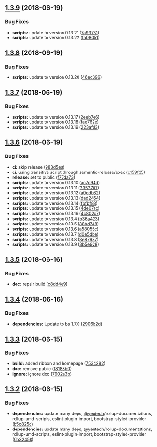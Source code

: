 ## [1.3.9](https://module.kopaxgroup.com/bootstrap-styled/navigation-bar/compare/v1.3.8...v1.3.9) (2018-06-19)


### Bug Fixes

* **scripts:** update to version 0.13.21 ([7a93781](https://module.kopaxgroup.com/bootstrap-styled/navigation-bar/commit/7a93781))
* **scripts:** update to version 0.13.22 ([fa08051](https://module.kopaxgroup.com/bootstrap-styled/navigation-bar/commit/fa08051))

## [1.3.8](https://module.kopaxgroup.com/bootstrap-styled/navigation-bar/compare/v1.3.7...v1.3.8) (2018-06-19)


### Bug Fixes

* **scripts:** update to version 0.13.20 ([46ec396](https://module.kopaxgroup.com/bootstrap-styled/navigation-bar/commit/46ec396))

## [1.3.7](https://module.kopaxgroup.com/bootstrap-styled/navigation-bar/compare/v1.3.6...v1.3.7) (2018-06-19)


### Bug Fixes

* **scripts:** update to version 0.13.17 ([2eeb7e6](https://module.kopaxgroup.com/bootstrap-styled/navigation-bar/commit/2eeb7e6))
* **scripts:** update to version 0.13.18 ([fae762e](https://module.kopaxgroup.com/bootstrap-styled/navigation-bar/commit/fae762e))
* **scripts:** update to version 0.13.19 ([223afd3](https://module.kopaxgroup.com/bootstrap-styled/navigation-bar/commit/223afd3))

## [1.3.6](https://module.kopaxgroup.com/bootstrap-styled/navigation-bar/compare/v1.3.5...v1.3.6) (2018-06-19)


### Bug Fixes

* **ci:** skip release ([983d5ea](https://module.kopaxgroup.com/bootstrap-styled/navigation-bar/commit/983d5ea))
* **ci:** using transitive script through semantic-release/exec ([c159f35](https://module.kopaxgroup.com/bootstrap-styled/navigation-bar/commit/c159f35))
* **release:** set to public ([f77da73](https://module.kopaxgroup.com/bootstrap-styled/navigation-bar/commit/f77da73))
* **scripts:** update to version 0.13.10 ([ac7c94d](https://module.kopaxgroup.com/bootstrap-styled/navigation-bar/commit/ac7c94d))
* **scripts:** update to version 0.13.11 ([3953707](https://module.kopaxgroup.com/bootstrap-styled/navigation-bar/commit/3953707))
* **scripts:** update to version 0.13.12 ([a0cdb82](https://module.kopaxgroup.com/bootstrap-styled/navigation-bar/commit/a0cdb82))
* **scripts:** update to version 0.13.13 ([dad2454](https://module.kopaxgroup.com/bootstrap-styled/navigation-bar/commit/dad2454))
* **scripts:** update to version 0.13.14 ([fbfbf88](https://module.kopaxgroup.com/bootstrap-styled/navigation-bar/commit/fbfbf88))
* **scripts:** update to version 0.13.15 ([4de07ac](https://module.kopaxgroup.com/bootstrap-styled/navigation-bar/commit/4de07ac))
* **scripts:** update to version 0.13.16 ([4c802c7](https://module.kopaxgroup.com/bootstrap-styled/navigation-bar/commit/4c802c7))
* **scripts:** update to version 0.13.4 ([b36a423](https://module.kopaxgroup.com/bootstrap-styled/navigation-bar/commit/b36a423))
* **scripts:** update to version 0.13.5 ([38bd748](https://module.kopaxgroup.com/bootstrap-styled/navigation-bar/commit/38bd748))
* **scripts:** update to version 0.13.6 ([a58055c](https://module.kopaxgroup.com/bootstrap-styled/navigation-bar/commit/a58055c))
* **scripts:** update to version 0.13.7 ([d0e5dbe](https://module.kopaxgroup.com/bootstrap-styled/navigation-bar/commit/d0e5dbe))
* **scripts:** update to version 0.13.8 ([3e87987](https://module.kopaxgroup.com/bootstrap-styled/navigation-bar/commit/3e87987))
* **scripts:** update to version 0.13.9 ([3b5e928](https://module.kopaxgroup.com/bootstrap-styled/navigation-bar/commit/3b5e928))

## [1.3.5](https://module.kopaxgroup.com/bootstrap-styled/navigation-bar/compare/v1.3.4...v1.3.5) (2018-06-16)


### Bug Fixes

* **doc:** repair build ([c8dd4e9](https://module.kopaxgroup.com/bootstrap-styled/navigation-bar/commit/c8dd4e9))

## [1.3.4](https://module.kopaxgroup.com/bootstrap-styled/navigation-bar/compare/v1.3.3...v1.3.4) (2018-06-16)


### Bug Fixes

* **dependencies:** Update to bs 1.7.0 ([2906b2d](https://module.kopaxgroup.com/bootstrap-styled/navigation-bar/commit/2906b2d))

## [1.3.3](https://module.kopaxgroup.com/bootstrap-styled/navigation-bar/compare/v1.3.2...v1.3.3) (2018-06-15)


### Bug Fixes

* **build:** added ribbon and homepage ([7534282](https://module.kopaxgroup.com/bootstrap-styled/navigation-bar/commit/7534282))
* **doc:** remove public ([f8183b0](https://module.kopaxgroup.com/bootstrap-styled/navigation-bar/commit/f8183b0))
* **ignore:** ignore doc ([7902a3b](https://module.kopaxgroup.com/bootstrap-styled/navigation-bar/commit/7902a3b))

## [1.3.2](https://module.kopaxgroup.com/bootstrap-styled/navigation-bar/compare/v1.3.1...v1.3.2) (2018-06-15)


### Bug Fixes

* **dependencies:** update many deps, [@yeutech](https://module.kopaxgroup.com/yeutech)/rollup-documentations, rollup-umd-scripts, eslint-plugin-import, bootstrap-styled-provider ([b5c825d](https://module.kopaxgroup.com/bootstrap-styled/navigation-bar/commit/b5c825d))
* **dependencies:** update many deps, [@yeutech](https://module.kopaxgroup.com/yeutech)/rollup-documentations, rollup-umd-scripts, eslint-plugin-import, bootstrap-styled-provider ([0b32458](https://module.kopaxgroup.com/bootstrap-styled/navigation-bar/commit/0b32458))

